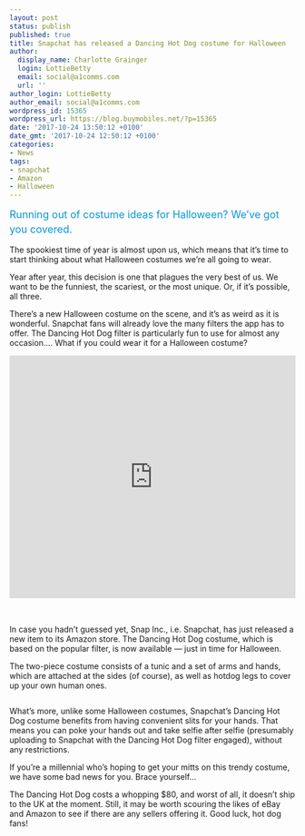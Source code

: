 ```yaml
---
layout: post
status: publish
published: true
title: Snapchat has released a Dancing Hot Dog costume for Halloween
author:
  display_name: Charlotte Grainger
  login: LottieBetty
  email: social@a1comms.com
  url: ''
author_login: LottieBetty
author_email: social@a1comms.com
wordpress_id: 15365
wordpress_url: https://blog.buymobiles.net/?p=15365
date: '2017-10-24 13:50:12 +0100'
date_gmt: '2017-10-24 12:50:12 +0100'
categories:
- News
tags:
- snapchat
- Amazon
- Halloween
---
```

<p><span class="postStandFirst" style="color: #0896d5; line-height: 26px; font-size: 18px;">Running out of costume ideas for Halloween? We&rsquo;ve got you covered.</span></p>
<p>The spookiest time of year is almost upon us, which means that it&rsquo;s time to start thinking about what Halloween costumes we&rsquo;re all going to wear.</p>
<p>Year after year, this decision is one that plagues the very best of us. We want to be the funniest, the scariest, or the most unique. Or, if it&rsquo;s possible, all three.</p>
<p>There&rsquo;s a new Halloween costume on the scene, and it&rsquo;s as weird as it is wonderful. Snapchat fans will already love the many filters the app has to offer. The Dancing Hot Dog filter is particularly fun to use for almost any occasion&hellip;. What if you could wear it for a Halloween costume?</p>
<div style="width: 100%; height: 0; padding-bottom: 85%; position: relative;"><iframe class="giphy-embed" style="position: absolute;" src="https://giphy.com/embed/l1K9Dcy7ww0CW3JHq" width="100%" height="100%" frameborder="0" allowfullscreen="allowfullscreen"></iframe></div>
<p>&nbsp;</p>
<p>In case you hadn&rsquo;t guessed yet, Snap Inc., i.e. Snapchat, has just released a new item to its Amazon store. The Dancing Hot Dog costume, which is based on the popular filter, is now available &mdash; just in time for Halloween.</p>
<p>The two-piece costume consists of a tunic and a set of arms and hands, which are attached at the sides (of course), as well as hotdog legs to cover up your own human ones.</p>
<p><img class="aligncenter size-full wp-image-15371" src="https://lh3.googleusercontent.com/Ve3zNTLG4A6_IiJUy9Ajna1WS-voEusxxO0Hvxx-lgxN7ODCJA0titmEa9WOV_pKL0kZ-oZ2IdFVzOrIosHOhaI=s0" alt="" /></p>
<p>What&rsquo;s more, unlike some Halloween costumes, Snapchat&rsquo;s Dancing Hot Dog costume benefits from having convenient slits for your hands. That means you can poke your hands out and take selfie after selfie (presumably uploading to Snapchat with the Dancing Hot Dog filter engaged), without any restrictions.</p>
<p>If you&rsquo;re a millennial who&rsquo;s hoping to get your mitts on this trendy costume, we have some bad news for you. Brace yourself...</p>
<p>The Dancing Hot Dog costs a whopping $80, and worst of all, it doesn&rsquo;t ship to the UK at the moment. Still, it may be worth scouring the likes of eBay and Amazon to see if there are any sellers offering it. Good luck, hot dog fans!</p>
